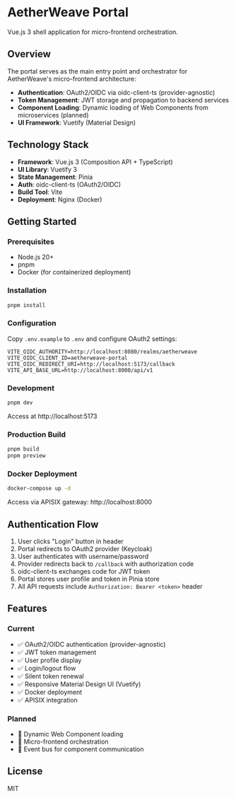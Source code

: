 # AetherWeave Portal

Vue.js 3 shell application for micro-frontend orchestration.

## Overview

The portal serves as the main entry point and orchestrator for AetherWeave's micro-frontend architecture:
- **Authentication**: OAuth2/OIDC via oidc-client-ts (provider-agnostic)
- **Token Management**: JWT storage and propagation to backend services
- **Component Loading**: Dynamic loading of Web Components from microservices (planned)
- **UI Framework**: Vuetify (Material Design)

## Technology Stack

- **Framework**: Vue.js 3 (Composition API + TypeScript)
- **UI Library**: Vuetify 3
- **State Management**: Pinia
- **Auth**: oidc-client-ts (OAuth2/OIDC)
- **Build Tool**: Vite
- **Deployment**: Nginx (Docker)

## Getting Started

### Prerequisites

- Node.js 20+
- pnpm
- Docker (for containerized deployment)

### Installation

```bash
pnpm install
```

### Configuration

Copy `.env.example` to `.env` and configure OAuth2 settings:

```env
VITE_OIDC_AUTHORITY=http://localhost:8080/realms/aetherweave
VITE_OIDC_CLIENT_ID=aetherweave-portal
VITE_OIDC_REDIRECT_URI=http://localhost:5173/callback
VITE_API_BASE_URL=http://localhost:8000/api/v1
```

### Development

```bash
pnpm dev
```

Access at http://localhost:5173

### Production Build

```bash
pnpm build
pnpm preview
```

### Docker Deployment

```bash
docker-compose up -d
```

Access via APISIX gateway: http://localhost:8000

## Authentication Flow

1. User clicks "Login" button in header
2. Portal redirects to OAuth2 provider (Keycloak)
3. User authenticates with username/password
4. Provider redirects back to `/callback` with authorization code
5. oidc-client-ts exchanges code for JWT token
6. Portal stores user profile and token in Pinia store
7. All API requests include `Authorization: Bearer <token>` header

## Features

### Current

- ✅ OAuth2/OIDC authentication (provider-agnostic)
- ✅ JWT token management
- ✅ User profile display
- ✅ Login/logout flow
- ✅ Silent token renewal
- ✅ Responsive Material Design UI (Vuetify)
- ✅ Docker deployment
- ✅ APISIX integration

### Planned

- 🔲 Dynamic Web Component loading
- 🔲 Micro-frontend orchestration
- 🔲 Event bus for component communication

## License

MIT

